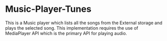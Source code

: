 # Music-Player-Tunes
This is a Music player which lists all the songs from the External storage and plays the selected song. This implementation requires the use of MediaPlayer API which is the primary API for playing audio. 




